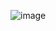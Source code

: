![image](https://github.com/redsteadz/ewwWidgets/assets/86804632/64d114d0-85df-4b97-b2a0-54a820544ae9)
